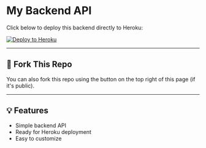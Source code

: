 # My Backend API

Click below to deploy this backend directly to Heroku:

[![Deploy to Heroku](https://www.herokucdn.com/deploy/button.svg)](https://heroku.com/deploy?template=https://github.com/BILLNUTTER/client-data-server)

---

## 🔁 Fork This Repo

You can also fork this repo using the button on the top right of this page (if it's public).

---

## 💡 Features

- Simple backend API
- Ready for Heroku deployment
- Easy to customize
